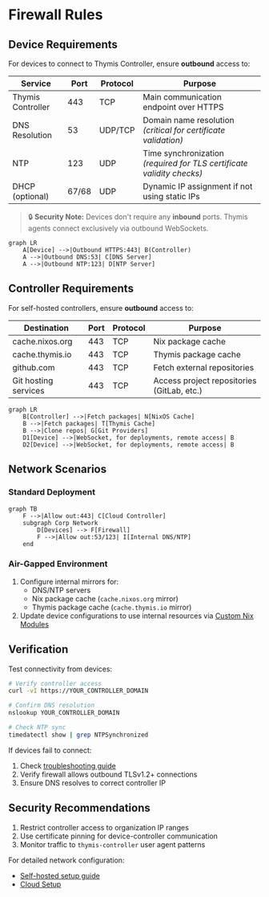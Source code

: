 # Firewall Rules

## Device Requirements
For devices to connect to Thymis Controller, ensure **outbound** access to:

| Service                 | Port    | Protocol | Purpose                                                                 |
|-------------------------|---------|----------|-------------------------------------------------------------------------|
| Thymis Controller       | 443     | TCP      | Main communication endpoint over HTTPS                                  |
| DNS Resolution          | 53      | UDP/TCP  | Domain name resolution _(critical for certificate validation)_          |
| NTP                     | 123     | UDP      | Time synchronization _(required for TLS certificate validity checks)_   |
| DHCP (optional)         | 67/68   | UDP      | Dynamic IP assignment if not using static IPs                           |

> 🔒 **Security Note:** Devices don't require any **inbound** ports. Thymis agents connect exclusively via outbound WebSockets.

```mermaid
graph LR
    A[Device] -->|Outbound HTTPS:443| B(Controller)
    A -->|Outbound DNS:53| C[DNS Server]
    A -->|Outbound NTP:123| D[NTP Server]
```

## Controller Requirements
For self-hosted controllers, ensure **outbound** access to:

| Destination             | Port | Protocol | Purpose                                                                 |
|-------------------------|------|----------|-------------------------------------------------------------------------|
| cache.nixos.org         | 443  | TCP      | Nix package cache                                                      |
| cache.thymis.io         | 443  | TCP      | Thymis package cache                                                   |
| github.com              | 443  | TCP      | Fetch external repositories                                            |
| Git hosting services    | 443  | TCP      | Access project repositories (GitLab, etc.)                             |

```mermaid
graph LR
    B[Controller] -->|Fetch packages| N[NixOS Cache]
    B -->|Fetch packages| T[Thymis Cache]
    B -->|Clone repos| G[Git Providers]
    D1[Device] -->|WebSocket, for deployments, remote access| B
    D2[Device] -->|WebSocket, for deployments, remote access| B
```

## Network Scenarios
### Standard Deployment
```mermaid
graph TB
    F -->|Allow out:443| C[Cloud Controller]
    subgraph Corp Network
        D[Devices] --> F[Firewall]
        F -->|Allow out:53/123| I[Internal DNS/NTP]
    end
```

### Air-Gapped Environment
1. Configure internal mirrors for:
   - DNS/NTP servers
   - Nix package cache (`cache.nixos.org` mirror)
   - Thymis package cache (`cache.thymis.io` mirror)
2. Update device configurations to use internal resources via [Custom Nix Modules](../../external-projects/thymis-modules/nix-language-module.md)

## Verification
Test connectivity from devices:
```bash
# Verify controller access
curl -vI https://YOUR_CONTROLLER_DOMAIN

# Confirm DNS resolution
nslookup YOUR_CONTROLLER_DOMAIN

# Check NTP sync
timedatectl show | grep NTPSynchronized
```

If devices fail to connect:
1. Check [troubleshooting guide](../../device-lifecycle/troubleshooting.md#device-doesnt-connect)
2. Verify firewall allows outbound TLSv1.2+ connections
3. Ensure DNS resolves to correct controller IP

## Security Recommendations
1. Restrict controller access to organization IP ranges
2. Use certificate pinning for device-controller communication
3. Monitor traffic to `thymis-controller` user agent patterns

For detailed network configuration:
- [Self-hosted setup guide](../../setting-up-thymis/self-hosted.md)
- [Cloud Setup](../../setting-up-thymis/thymis-cloud.md)
